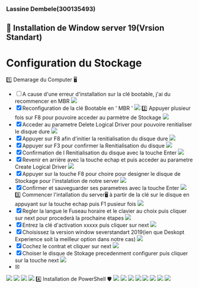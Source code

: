 ### Lassine Dembele(300135493)

## :pushpin: Installation de Window server 19(Vrsion Standart)
# Configuration du Stockage
1️⃣ Demarage du Computer 🖥️
- [ ] A cause d'une erreur d'installation sur la clé bootable, j'ai du recommencer en MBR
<img src=images/IMG_20230517_170811.jpg width='' height='' > </img>
- [X] Reconfiguration de la clé Bootable en ' MBR '
<img src=images/IMG-20230614-WA0020.jpg width='' height='' > </img>
2️⃣ Appuyer plusieur fois sur F8 pour pouvoire acceder au parmètre de Stockage
<img src=images/IMG_20230517_195730.jpg width='' height='' > </img>
- [x] Acceder au parametre Delete Logical Driver pour pouvoire renitialiser le disque dure
<img src=images/IMG_20230517_182335.jpg width='' height='' > </img>
- [x] Appuyer sur F8 afin d'initier la renitialisation du disque dure 
<img src=images/IMG_20230517_182355.jpg width='' height='' > </img>
- [x] Appuyer sur F3 pour confirmer la Renitialisation du disque
<img src=images/IMG_20230517_182410.jpg width='' height='' > </img>
- [x] Confirmation de l Renitialisation du disque avec la touche Enter
<img src=images/IMG_20230517_182448.jpg width='' height='' > </img>
- [x] Revenir en arrière avec la touche echap et puis acceder au parametre Create Logical Driver
<img src=images/IMG_20230517_182430.jpg width='' height='' > </img>
- [x] Appuyer sur la touche F8 pour choire pour designer le disque de Stockage pour l'instalation de notre server
<img src=images/IMG_20230517_182439.jpg width='' height='' > </img>
- [x] Confirmer et sauveguarder ses parametres avec la touche Enter
<img src=images/IMG_20230517_182448.jpg width='' height='' > </img>
3️⃣ Commencer l'intallation du server🖥️ à partir de la clé sur le disque en appuyant sur la touche echap puis F1 pusieur fois
<img src=images/IMG_20230517_182837.jpg width='' height='' > </img>
- [x] Regler la langue le Fuseau horaire et le clavier au choix puis cliquer sur next pour procederà la prochaine étapes
<img src=images/IMG_20230517_184323.jpg width='' height='' > </img>
- [x] Entrez la clé d'activation xxxxx puis cliquer sur next
<img src=images/IMG_20230517_184428.jpg width='' height='' > </img>
- [x] Choisissez la version window severstandart 2019(ien que Deskopt Experience soit la meilleur option dans notre cas)
<img src=images/IMG_20230517_184629.jpg width='' height='' > </img>
- [x] Cochez le contrat et cliquer sur next
<img src=images/IMG_20230517_184702.jpg width='' height='' > </img>
- [x] Choiser le disque de Stokage precedenment configurer puis cliquer sur la touche next
<img src=images/IMG_20230517_194035.jpg width='' height='' > </img>
- [x]
<img src=images/IMG_20230517_194113.jpg width='' height='' > </img>
<img src=images/IMG_20230517_195730.jpg width='' height='' > </img>
<img src=images/IMG_20230517_201505.jpg width='' height='' > </img>
<img src=images/IMG_20230517_201851.jpg width='' height='' > </img>
4️⃣ Installation de PowerShell 🛡️
<img src=images/IMG-20230524-WA0008.jpg width='' height='' > </img>
<img src=images/IMG-20230524-WA0001.jpg width='' height='' > </img>
<img src=images/IMG-20230524-WA0007.jpg width='' height='' > </img>
<img src=images/IMG-20230524-WA0006.jpg width='' height='' > </img>
<img src=images/IMG-20230524-WA0005.jpg width='' height='' > </img>
<img src=images/IMG-20230524-WA0004.jpg width='' height='' > </img>
<img src=images/IMG-20230524-WA0003.jpg width='' height='' > </img>
<img src=images/IMG-20230524-WA0002.jpg width='' height='' > </img>
